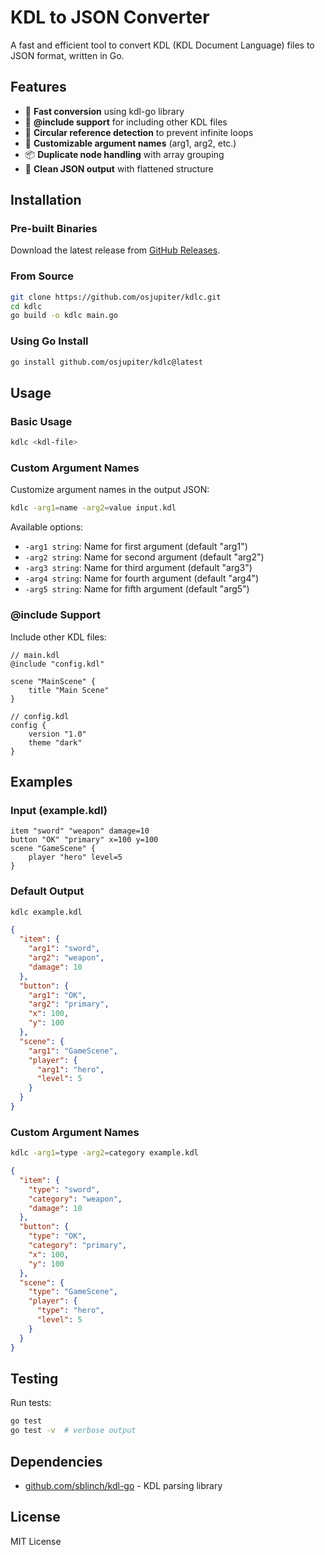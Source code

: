 # KDL to JSON Converter

A fast and efficient tool to convert KDL (KDL Document Language) files to JSON format, written in Go.

## Features

- 🚀 **Fast conversion** using kdl-go library
- 📁 **@include support** for including other KDL files
- 🔄 **Circular reference detection** to prevent infinite loops
- 🎯 **Customizable argument names** (arg1, arg2, etc.)
- 📦 **Duplicate node handling** with array grouping
- 🧹 **Clean JSON output** with flattened structure

## Installation

### Pre-built Binaries

Download the latest release from [GitHub Releases](https://github.com/osjupiter/kdlc/releases).

### From Source

```bash
git clone https://github.com/osjupiter/kdlc.git
cd kdlc
go build -o kdlc main.go
```

### Using Go Install

```bash
go install github.com/osjupiter/kdlc@latest
```

## Usage

### Basic Usage

```bash
kdlc <kdl-file>
```

### Custom Argument Names

Customize argument names in the output JSON:

```bash
kdlc -arg1=name -arg2=value input.kdl
```

Available options:
- `-arg1 string`: Name for first argument (default "arg1")
- `-arg2 string`: Name for second argument (default "arg2")
- `-arg3 string`: Name for third argument (default "arg3")
- `-arg4 string`: Name for fourth argument (default "arg4")
- `-arg5 string`: Name for fifth argument (default "arg5")

### @include Support

Include other KDL files:

```kdl
// main.kdl
@include "config.kdl"

scene "MainScene" {
    title "Main Scene"
}
```

```kdl
// config.kdl
config {
    version "1.0"
    theme "dark"
}
```

## Examples

### Input (example.kdl)
```kdl
item "sword" "weapon" damage=10
button "OK" "primary" x=100 y=100
scene "GameScene" {
    player "hero" level=5
}
```

### Default Output
```bash
kdlc example.kdl
```

```json
{
  "item": {
    "arg1": "sword",
    "arg2": "weapon",
    "damage": 10
  },
  "button": {
    "arg1": "OK",
    "arg2": "primary",
    "x": 100,
    "y": 100
  },
  "scene": {
    "arg1": "GameScene",
    "player": {
      "arg1": "hero",
      "level": 5
    }
  }
}
```

### Custom Argument Names
```bash
kdlc -arg1=type -arg2=category example.kdl
```

```json
{
  "item": {
    "type": "sword",
    "category": "weapon",
    "damage": 10
  },
  "button": {
    "type": "OK",
    "category": "primary",
    "x": 100,
    "y": 100
  },
  "scene": {
    "type": "GameScene",
    "player": {
      "type": "hero",
      "level": 5
    }
  }
}
```

## Testing

Run tests:

```bash
go test
go test -v  # verbose output
```

## Dependencies

- [github.com/sblinch/kdl-go](https://github.com/sblinch/kdl-go) - KDL parsing library

## License

MIT License
